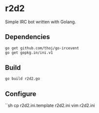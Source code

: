 r2d2
====

Simple IRC bot written with Golang.

## Dependencies

```sh
go get github.com/thoj/go-ircevent
go get gopkg.in/ini.v1
```

## Build

```sh
go build r2d2.go
```

## Configure

``sh
cp r2d2.ini.template r2d2.ini
vim r2d2.ini
```
